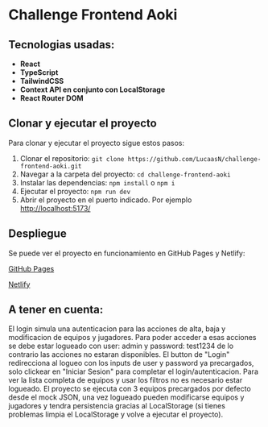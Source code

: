# Challenge Frontend Aoki

## Tecnologias usadas:

- **React**
- **TypeScript**
- **TailwindCSS**
- **Context API en conjunto con LocalStorage**
- **React Router DOM**


## Clonar y ejecutar el proyecto

Para clonar y ejecutar el proyecto sigue estos pasos:

1. Clonar el repositorio:
   `git clone https://github.com/LucaasN/challenge-frontend-aoki.git`
2. Navegar a la carpeta del proyecto:
   `cd challenge-frontend-aoki`
3. Instalar las dependencias:
   `npm install` o `npm i`
6. Ejecutar el proyecto:
   `npm run dev`
8. Abrir el proyecto en el puerto indicado. Por ejemplo [http://localhost:5173/](http://localhost:5173/)


## Despliegue
Se puede ver el proyecto en funcionamiento en GitHub Pages y Netlify:

[GitHub Pages](https://lucaasn.github.io/challenge-frontend-aoki/)

[Netlify](https://challenge-frontend-aoki.netlify.app/)

## A tener en cuenta:
El login simula una autenticacion para las acciones de alta, baja y modificacion de equipos y jugadores. Para poder acceder a esas acciones se debe estar logueado con user: admin y password: test1234 de lo contrario las acciones no estaran disponibles. El button de "Login" redirecciona al logueo con los inputs de user y password ya precargados, solo clickear en "Iniciar Sesion" para completar el login/autenticacion. Para ver la lista completa de equipos y usar los filtros no es necesario estar logueado. El proyecto se ejecuta con 3 equipos precargados por defecto desde el mock JSON, una vez logueado pueden modificarse equipos y jugadores y tendra persistencia gracias al LocalStorage (si tienes problemas limpia el LocalStorage y volve a ejecutar el proyecto).

